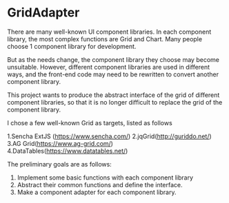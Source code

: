 # GridAdapter

There are many well-known UI component libraries. In each component library, the most complex functions are Grid and Chart. Many people choose 1 component library for development. 

But as the needs change, the component library they choose may become unsuitable. However, different component libraries are used in different ways, and the front-end code may need to be rewritten to convert another component library.

This project wants to produce the abstract interface of the grid of different component libraries, so that it is no longer difficult to replace the grid of the component library. 

I chose a few well-known Grid as targets, listed as follows 

1.Sencha ExtJS (https://www.sencha.com/) 
2.jqGrid(http://guriddo.net/) 
3.AG Grid(https://www.ag-grid.com/) 
4.DataTables(https://www.datatables.net/) 

The preliminary goals are as follows: 
1. Implement some basic functions with each component library 
2. Abstract their common functions and define the interface. 
3. Make a component adapter for each component library.
